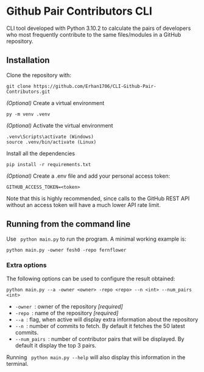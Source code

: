 # Github Pair Contributors CLI
CLI tool developed with Python 3.10.2 to calculate the pairs of developers who most frequently contribute to the same files/modules in a GitHub repository. 
## Installation
Clone the repository with: 
~~~ 
git clone https://github.com/Erhan1706/CLI-Github-Pair-Contributors.git
~~~ 
*(Optional)* Create a virtual environment
~~~ 
py -m venv .venv
~~~ 
*(Optional)*  Activate the virtual environment
~~~ 
.venv\Scripts\activate (Windows)
source .venv/bin/activate (Linux)
~~~ 
Install all the dependencies
~~~ 
pip install -r requirements.txt
~~~
*(Optional)* Create a .env file and add your personal access token:
~~~ 
GITHUB_ACCESS_TOKEN=<token>
~~~
Note that this is highly recommended, since calls  to the GitHub REST API without an access token will have a much lower API rate limit.

## Running from the command line
Use <code> python main.py</code> to run the program. A minimal working example is:
~~~ 
python main.py -owner fesh0 -repo fernflower
~~~
### Extra options
The following options can be used to configure the result obtained:
~~~ 
python main.py --a -owner <owner> -repo <repo> --n <int> --num_pairs <int>
~~~
* <code>-owner </code>: owner of the repository *[required]*
* <code>-repo </code>: name of the repository *[required]*
* <code>--a </code>: flag, when active will display extra information about the repository
* <code>--n </code>: number of commits to fetch. By default it fetches the 50 latest commits.
*  <code>--num_pairs </code>: number of contributor pairs that will be displayed. By default it display the top 3 pairs. 

Running <code> python main.py --help</code> will also display this information in the terminal.